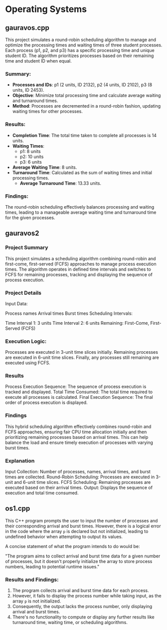 # Operating Systems
## gauravos.cpp
This project simulates a round-robin scheduling algorithm to manage and optimize the processing times and waiting times of three student processes. Each process (p1, p2, and p3) has a specific processing time and unique student ID. The algorithm prioritizes processes based on their remaining time and student ID when equal.

### Summary:
- **Processes and IDs**: p1 (2 units, ID 2132), p2 (4 units, ID 2102), p3 (8 units, ID 2453).
- **Objective**: Minimize total processing time and calculate average waiting and turnaround times.
- **Method**: Processes are decremented in a round-robin fashion, updating waiting times for other processes.

### Results:
- **Completion Time**: The total time taken to complete all processes is 14 units.
- **Waiting Times**: 
  - p1: 8 units
  - p2: 10 units
  - p3: 6 units
- **Average Waiting Time**: 8 units.
- **Turnaround Time**: Calculated as the sum of waiting times and initial processing times.
  - **Average Turnaround Time**: 13.33 units.

### Findings:
The round-robin scheduling effectively balances processing and waiting times, leading to a manageable average waiting time and turnaround time for the given processes.

## gauravos2
### Project Summary
This project simulates a scheduling algorithm combining round-robin and first-come, first-served (FCFS) approaches to manage process execution times. The algorithm operates in defined time intervals and switches to FCFS for remaining processes, tracking and displaying the sequence of process execution.

### Project Details
Input Data:

Process names
Arrival times
Burst times
Scheduling Intervals:

Time Interval 1: 3 units
Time Interval 2: 6 units
Remaining: First-Come, First-Served (FCFS)

### Execution Logic:

Processes are executed in 3-unit time slices initially.
Remaining processes are executed in 6-unit time slices.
Finally, any processes still remaining are executed using FCFS.
### Results
Process Execution Sequence: The sequence of process execution is tracked and displayed.
Total Time Consumed: The total time required to execute all processes is calculated.
Final Execution Sequence: The final order of process execution is displayed.
### Findings
This hybrid scheduling algorithm effectively combines round-robin and FCFS approaches, ensuring fair CPU time allocation initially and then prioritizing remaining processes based on arrival times. This can help balance the load and ensure timely execution of processes with varying burst times.


### Explanation
Input Collection: Number of processes, names, arrival times, and burst times are collected.
Round-Robin Scheduling: Processes are executed in 3-unit and 6-unit time slices.
FCFS Scheduling: Remaining processes are executed based on their arrival times.
Output: Displays the sequence of execution and total time consumed.

## os1.cpp

This C++ program prompts the user to input the number of processes and their corresponding arrival and burst times. However, there is a logical error in the code where the array `p` is declared but not initialized, leading to undefined behavior when attempting to output its values.

A concise statement of what the program intends to do would be: 

"The program aims to collect arrival and burst time data for a given number of processes, but it doesn't properly initialize the array to store process numbers, leading to potential runtime issues."

### Results and Findings:
1. The program collects arrival and burst time data for each process.
2. However, it fails to display the process number while taking input, as the array `p` is not initialized.
3. Consequently, the output lacks the process number, only displaying arrival and burst times.
4. There's no functionality to compute or display any further results like turnaround time, waiting time, or scheduling algorithms.
